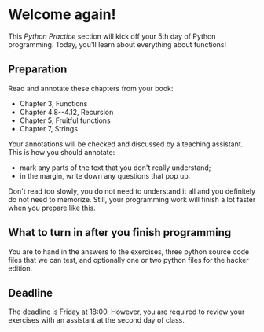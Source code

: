 # Welcome again!

This *Python Practice* section will kick off your 5th day of Python programming.
Today, you'll learn about everything about functions!

## Preparation

Read and annotate these chapters from your book:

* Chapter 3, Functions
* Chapter 4.8--4.12, Recursion
* Chapter 5, Fruitful functions
* Chapter 7, Strings

Your annotations will be checked and discussed by a teaching assistant. This is
how you should annotate:

* mark any parts of the text that you don't really understand;
* in the margin, write down any questions that pop up.

Don't read too slowly, you do not need to understand it all and you definitely
do not need to memorize. Still, your programming work will finish a lot faster
when you prepare like this.

## What to turn in after you finish programming

You are to hand in the answers to the exercises, three python source code files
that we can test, and optionally one or two python files for the hacker edition.

## Deadline

The deadline is Friday at 18:00. However, you are required to review your
exercises with an assistant at the second day of class.
